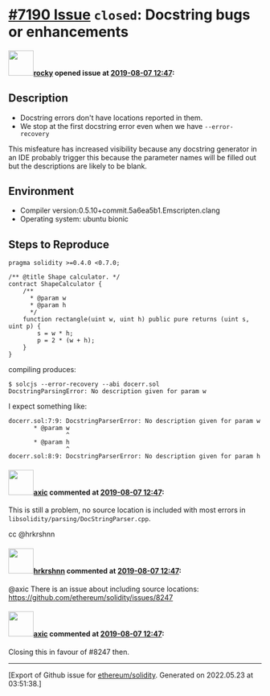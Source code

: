 # [\#7190 Issue](https://github.com/ethereum/solidity/issues/7190) `closed`: Docstring bugs or enhancements

#### <img src="https://avatars.githubusercontent.com/u/8851?v=4" width="50">[rocky](https://github.com/rocky) opened issue at [2019-08-07 12:47](https://github.com/ethereum/solidity/issues/7190):

## Description

* Docstring errors don't have locations reported in them.
* We stop at the first docstring error even when we have `--error-recovery`

This misfeature has increased visibility because any docstring generator in an IDE probably trigger this because the parameter names will be filled out but the descriptions are likely to be blank.

## Environment

- Compiler version:0.5.10+commit.5a6ea5b1.Emscripten.clang
- Operating system: ubuntu bionic

## Steps to Reproduce


```solidity
pragma solidity >=0.4.0 <0.7.0;

/** @title Shape calculator. */
contract ShapeCalculator {
    /**
      * @param w
      * @param h
      */
    function rectangle(uint w, uint h) public pure returns (uint s, uint p) {
        s = w * h;
        p = 2 * (w + h);
    }
}
```

compiling produces: 
```
$ solcjs --error-recovery --abi docerr.sol 
DocstringParsingError: No description given for param w
```

I expect something like: 

```
docerr.sol:7:9: DocstringParserError: No description given for param w
       * @param w
                ^
       * @param h 
                ^
docerr.sol:8:9: DocstringParserError: No description given for param h
```




#### <img src="https://avatars.githubusercontent.com/u/20340?v=4" width="50">[axic](https://github.com/axic) commented at [2019-08-07 12:47](https://github.com/ethereum/solidity/issues/7190#issuecomment-631807416):

This is still a problem, no source location is included with most errors in `libsolidity/parsing/DocStringParser.cpp`.

cc @hrkrshnn

#### <img src="https://avatars.githubusercontent.com/u/13174375?u=52d702cb6bec53b561afa293cf9cd53ef7a63924&v=4" width="50">[hrkrshnn](https://github.com/hrkrshnn) commented at [2019-08-07 12:47](https://github.com/ethereum/solidity/issues/7190#issuecomment-632545552):

@axic There is an issue about including source locations: https://github.com/ethereum/solidity/issues/8247

#### <img src="https://avatars.githubusercontent.com/u/20340?v=4" width="50">[axic](https://github.com/axic) commented at [2019-08-07 12:47](https://github.com/ethereum/solidity/issues/7190#issuecomment-805923578):

Closing this in favour of #8247 then.


-------------------------------------------------------------------------------



[Export of Github issue for [ethereum/solidity](https://github.com/ethereum/solidity). Generated on 2022.05.23 at 03:51:38.]
